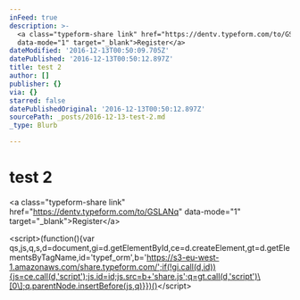 ```yaml
---
inFeed: true
description: >-
  <a class="typeform-share link" href="https://dentv.typeform.com/to/GSLANq"
  data-mode="1" target="_blank">Register</a>
dateModified: '2016-12-13T00:50:09.705Z'
datePublished: '2016-12-13T00:50:12.897Z'
title: test 2
author: []
publisher: {}
via: {}
starred: false
datePublishedOriginal: '2016-12-13T00:50:12.897Z'
sourcePath: _posts/2016-12-13-test-2.md
_type: Blurb

---
```

# test 2

<a class="typeform-share link" href="https://dentv.typeform.com/to/GSLANq" data-mode="1" target="\_blank"\>Register</a\>

<script\>(function(){var qs,js,q,s,d=document,gi=d.getElementById,ce=d.createElement,gt=d.getElementsByTagName,id='typef\_orm',b='https://s3-eu-west-1.amazonaws.com/share.typeform.com/';if(!gi.call(d,id)){js=ce.call(d,'script');js.id=id;js.src=b+'share.js';q=gt.call(d,'script')\[0\];q.parentNode.insertBefore(js,q)}})()</script\>